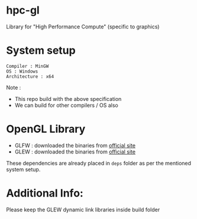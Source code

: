 # hpc-gl
Library for "High Performance Compute" (specific to graphics)

# System setup
    Compiler : MinGW
    OS : Windows
    Architecture : x64

Note : 
+ This repo build with the above specification
+ We can build for other compilers / OS also

# OpenGL Library
+ GLFW : downloaded the binaries from [official site](https://www.glfw.org/download)
+ GLEW : downloaded the binaries from [official site](https://glew.sourceforge.net/)

These dependencies are already placed in `deps` folder as per the mentioned system setup.

# Additional Info:
Please keep the GLEW dynamic link libraries inside build folder


